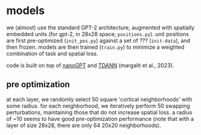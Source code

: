 # models

we (almost) use the standard GPT-2 architecture, augmented with spatially embedded units (for gpt-2, in 28x28 space; `positions.py`). unit positions are first pre-optimized (`init_pos.py`) against a set of ??? (`init-data`), and then frozen. models are then trained (`train.py`) to minimize a weighted combination of task and spatial loss.

code is built on top of [nanoGPT](https://github.com/karpathy/nanoGPT) and [TDANN](https://github.com/neuroailab/TDANN) (margalit et al., 2023).

## pre optimization
at each layer, we randomly select 50 square 'cortical neighborhoods' with some radius. for each neighborhood, we iteratively perform 50 swapping perturbations, maintaining those that do not increase spatial loss. a radius of ~10 seems to have good pre-optimization performance (note that with a layer of size 28x28, there are only 64 20x20 neighborhoods).